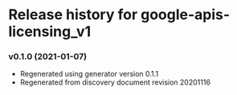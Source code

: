 # Release history for google-apis-licensing_v1

### v0.1.0 (2021-01-07)

* Regenerated using generator version 0.1.1
* Regenerated from discovery document revision 20201116

